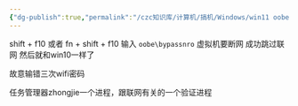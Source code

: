 ```yaml
---
{"dg-publish":true,"permalink":"/czc知识库/计算机/搞机/Windows/win11 oobe 不联网离线安装系统 免激活系统，不激活，验机技巧  跳过联网激活/","dgPassFrontmatter":true,"created":"2024-06-18T17:45:20.059+08:00","updated":"2024-12-08T12:34:12.950+08:00"}
---
```



shift + f10
或者
fn + shift + f10
输入
`oobe\bypassnro`
虚拟机要断网
成功跳过联网
然后就和win10一样了

故意输错三次wifi密码

任务管理器zhongjie一个进程，跟联网有关的一个验证进程